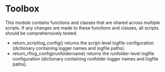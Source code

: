 # Toolbox

This module contains functions and classes that are shared across multiple scripts. If
any changes are made to these functions and classes, all scripts should be comprehensively tested.



* return_scriptlog_config() returns the script-level logfile configuration (dictionary containing logger names and logfile paths).
* return_rflog_config(runfoldername) returns the runfolder-level logfile configuration (dictionary containing runfolder logger names and logfile paths).